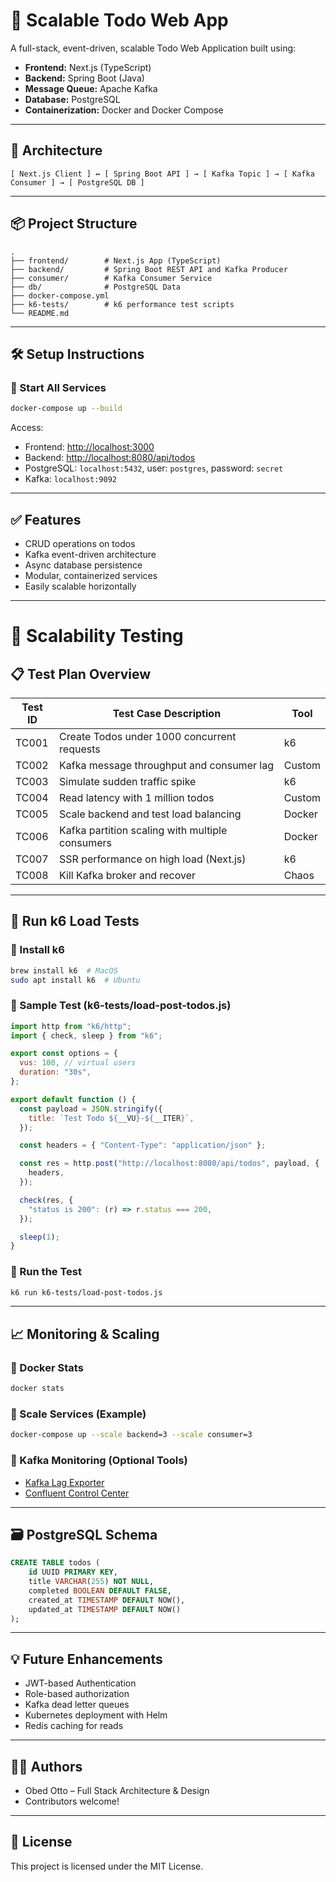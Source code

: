 # 🚀 Scalable Todo Web App

A full-stack, event-driven, scalable Todo Web Application built using:

- **Frontend:** Next.js (TypeScript)
- **Backend:** Spring Boot (Java)
- **Message Queue:** Apache Kafka
- **Database:** PostgreSQL
- **Containerization:** Docker and Docker Compose

---

## 🔧 Architecture

```
[ Next.js Client ] ↔ [ Spring Boot API ] → [ Kafka Topic ] → [ Kafka Consumer ] → [ PostgreSQL DB ]
```

---

## 📦 Project Structure

```
.
├── frontend/        # Next.js App (TypeScript)
├── backend/         # Spring Boot REST API and Kafka Producer
├── consumer/        # Kafka Consumer Service
├── db/              # PostgreSQL Data
├── docker-compose.yml
├── k6-tests/        # k6 performance test scripts
└── README.md
```

---

## 🛠️ Setup Instructions

### 🐳 Start All Services

```bash
docker-compose up --build
```

Access:

- Frontend: [http://localhost:3000](http://localhost:3000)
- Backend: [http://localhost:8080/api/todos](http://localhost:8080/api/todos)
- PostgreSQL: `localhost:5432`, user: `postgres`, password: `secret`
- Kafka: `localhost:9092`

---

## ✅ Features

- CRUD operations on todos
- Kafka event-driven architecture
- Async database persistence
- Modular, containerized services
- Easily scalable horizontally

---

# 🧪 Scalability Testing

## 📋 Test Plan Overview

| Test ID | Test Case Description                           | Tool   |
| ------- | ----------------------------------------------- | ------ |
| TC001   | Create Todos under 1000 concurrent requests     | k6     |
| TC002   | Kafka message throughput and consumer lag       | Custom |
| TC003   | Simulate sudden traffic spike                   | k6     |
| TC004   | Read latency with 1 million todos               | Custom |
| TC005   | Scale backend and test load balancing           | Docker |
| TC006   | Kafka partition scaling with multiple consumers | Docker |
| TC007   | SSR performance on high load (Next.js)          | k6     |
| TC008   | Kill Kafka broker and recover                   | Chaos  |

---

## 🧪 Run k6 Load Tests

### 🔹 Install k6

```bash
brew install k6  # MacOS
sudo apt install k6  # Ubuntu
```

### 🔹 Sample Test (k6-tests/load-post-todos.js)

```js
import http from "k6/http";
import { check, sleep } from "k6";

export const options = {
  vus: 100, // virtual users
  duration: "30s",
};

export default function () {
  const payload = JSON.stringify({
    title: `Test Todo ${__VU}-${__ITER}`,
  });

  const headers = { "Content-Type": "application/json" };

  const res = http.post("http://localhost:8080/api/todos", payload, {
    headers,
  });

  check(res, {
    "status is 200": (r) => r.status === 200,
  });

  sleep(1);
}
```

### 🔹 Run the Test

```bash
k6 run k6-tests/load-post-todos.js
```

---

## 📈 Monitoring & Scaling

### 🔹 Docker Stats

```bash
docker stats
```

### 🔹 Scale Services (Example)

```bash
docker-compose up --scale backend=3 --scale consumer=3
```

### 🔹 Kafka Monitoring (Optional Tools)

- [Kafka Lag Exporter](https://github.com/lightbend/kafka-lag-exporter)
- [Confluent Control Center](https://www.confluent.io/product/control-center/)

---

## 🗃️ PostgreSQL Schema

```sql
CREATE TABLE todos (
    id UUID PRIMARY KEY,
    title VARCHAR(255) NOT NULL,
    completed BOOLEAN DEFAULT FALSE,
    created_at TIMESTAMP DEFAULT NOW(),
    updated_at TIMESTAMP DEFAULT NOW()
);
```

---

## 💡 Future Enhancements

- JWT-based Authentication
- Role-based authorization
- Kafka dead letter queues
- Kubernetes deployment with Helm
- Redis caching for reads

---

## 👨‍💻 Authors

- Obed Otto – Full Stack Architecture & Design
- Contributors welcome!

---

## 📄 License

This project is licensed under the MIT License.
